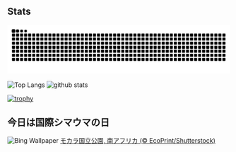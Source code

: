 ## Stats
<picture>
  <source media="(prefers-color-scheme: dark)" srcset="https://raw.githubusercontent.com/ba230t/ba230t/output/github-contribution-grid-snake-dark.svg">
  <source media="(prefers-color-scheme: light)" srcset="https://raw.githubusercontent.com/ba230t/ba230t/output/github-contribution-grid-snake.svg">
  <img alt="github contribution grid snake animation" src="https://raw.githubusercontent.com/ba230t/ba230t/output/github-contribution-grid-snake.svg">
</picture>

<p align="left">
  <img alt="Top Langs" height="150px" src="https://github-readme-stats.vercel.app/api/top-langs/?username=ba230t&layout=compact&theme=transparent" />
  <img alt="github stats" height="150px" src="https://github-readme-stats.vercel.app/api?username=ba230t&theme=transparent" />
</p>

[![trophy](https://github-profile-trophy.vercel.app/?username=ba230t&theme=transparent&column=7)](https://github.com/ryo-ma/github-profile-trophy)


<!-- Bing Wallpaper Start -->
## 今日は国際シマウマの日
![Bing Wallpaper](https://www.bing.com/th?id=OHR.PlainsZebra_JA-JP5699662720_1920x1080.jpg&rf=LaDigue_1920x1080.jpg&pid=hp)
[モカラ国立公園, 南アフリカ (© EcoPrint/Shutterstock)](https://www.bing.com/search?q=%E3%83%A2%E3%82%AB%E3%83%A9%E5%9B%BD%E7%AB%8B%E5%85%AC%E5%9C%92&form=hpcapt&filters=HpDate%3a%2220250130_1500%22)
<!-- Bing Wallpaper End -->
